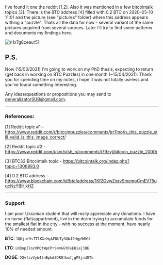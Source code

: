 I've found it one the reddit [1,2]. Also it was mentioned in a few bitcointalk topics [3].
There is the BTC address [4] filled with 0.2 BTC on 2020-05-10 11:01 and the picture (see "pictures" folder) where this address appears withing a "puzzle".
Thats all the data for now - several variant of the same pictures acquired from several sources. Later i'll try to find some patterns and documents my findings here.

![n1x7g8ceaur51](https://user-images.githubusercontent.com/80585811/111188067-4fdb0900-85bd-11eb-977e-53515e303959.png)


## P.S.
Now (15/03/2021) i'm going to work on my PhD thesis, expecting to return (get back in working on BTC Puzzles) in one month (~15/04/2021). Thank you for spending time on my notes, i hope it was not totally useless and you've found something interesting. 

Any ideas\questions or propositions you may send to generalizatorSUB@gmail.com.

-------------------------------------------------------------------------
### References:
[1] Reddit topic #1 - https://www.reddit.com/r/bitcoinpuzzles/comments/jrr7mo/is_this_puzzle_still_valid_is_this_image_correct/

[2] Reddit topic #2 - https://www.reddit.com/user/stsh_n/comments/j79zvj/bitcoin_puzzle_2000/

[3] BTC32 Bitcointalk topic - https://bitcointalk.org/index.php?topic=1306983.0

[4] 0.2 BTC address - https://www.blockchain.com/id/btc/address/1KfZGvwZxsvSmemoCmEV75uqcNzYBHjkHZ

-------------------------------------------------------------------------
### Support
I am poor Ukrainian student that will really appreciate any donations.
I have no home (flat\appartment), live in the dorm trying to accumulate funds
for the smallest flat in the city - with no success at the moment,
have nearly 10% of needed amount.

**BTC**:  `1QKjnfVsTT1KXzHgAFUbTy3QbJ2Hgy96WU`

**LTC**:  `LNQopZ7ozXPQtWpCPrS4mGGYRaE8iaj3BE`

**DOGE**: `DQvfzvVyb4tnBpkd3DRUfbwJjgPSjadDTb`
